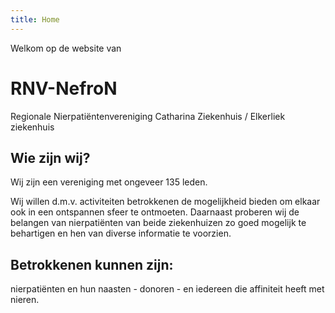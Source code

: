 ```yaml
---
title: Home
---
```


Welkom op de website van

# RNV-NefroN

Regionale Nierpatiëntenvereniging
Catharina Ziekenhuis / Elkerliek ziekenhuis

## Wie zijn wij?

Wij zijn een vereniging met ongeveer 135 leden.

Wij willen d.m.v. activiteiten betrokkenen de mogelijkheid bieden om elkaar ook in een ontspannen sfeer te ontmoeten.
Daarnaast proberen wij de belangen van nierpatiënten van beide ziekenhuizen zo goed mogelijk te behartigen en hen van diverse informatie te voorzien.

## Betrokkenen kunnen zijn:

nierpatiënten en hun naasten - donoren - en iedereen die affiniteit heeft met nieren.
